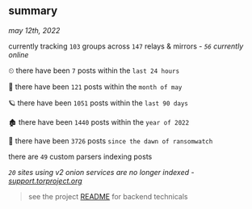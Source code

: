 
## summary
_may 12th, 2022_

currently tracking `103` groups across `147` relays & mirrors - _`56` currently online_

⏲ there have been `7` posts within the `last 24 hours`

🦈 there have been `121` posts within the `month of may`

🪐 there have been `1051` posts within the `last 90 days`

🏚 there have been `1440` posts within the `year of 2022`

🦕 there have been `3726` posts `since the dawn of ransomwatch`

there are `49` custom parsers indexing posts

_`20` sites using v2 onion services are no longer indexed - [support.torproject.org](https://support.torproject.org/onionservices/v2-deprecation/)_

> see the project [README](https://github.com/thetanz/ransomwatch#ransomwatch--) for backend technicals
